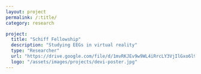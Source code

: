 ```yaml
---
layout: project
permalink: /:title/
category: research

project:
  title: "Schiff Fellowship"
  description: "Studying EEGs in virtual reality"
  type: "Researcher"
  url: "https://drive.google.com/file/d/1mvRKJEv9w9WL4iRrcLY3VjIlGxo6l9ps/view"
  logo: "/assets/images/projects/devi-poster.jpg"
---
```

